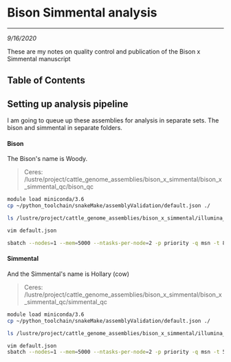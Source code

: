 # Bison Simmental analysis 
---
*9/16/2020*

These are my notes on quality control and publication of the Bison x Simmental manuscript

## Table of Contents


## Setting up analysis pipeline

I am going to queue up these assemblies for analysis in separate sets. The bison and simmental in separate folders.

#### Bison

The Bison's name is Woody.

> Ceres: /lustre/project/cattle_genome_assemblies/bison_x_simmental/bison_x_simmental_qc/bison_qc

```bash
module load miniconda/3.6
cp ~/python_toolchain/snakeMake/assemblyValidation/default.json ./

ls /lustre/project/cattle_genome_assemblies/bison_x_simmental/illumina_data/Woody/*.fastq.gz | perl -lane 'print "    \"$F[0]\",";'

vim default.json

sbatch --nodes=1 --mem=5000 --ntasks-per-node=2 -p priority -q msn -t 8-0 snakemake --cluster-config ~/python_toolchain/snakeMake/assemblyValidation/cluster.json --cluster "sbatch --nodes={cluster.nodes} --ntasks-per-node={cluster.ntasks-per-node} --mem={cluster.mem} --partition={cluster.partition} -q {cluster.qos} -o {cluster.stdout} -t 8-0" -p --jobs 250 -s ~/python_toolchain/snakeMake/assemblyValidation/assemblyValidation --use-conda
```

#### Simmental

And the Simmental's name is Hollary (cow)

> Ceres: /lustre/project/cattle_genome_assemblies/bison_x_simmental/bison_x_simmental_qc/simmental_qc

```bash
module load miniconda/3.6
cp ~/python_toolchain/snakeMake/assemblyValidation/default.json ./

ls /lustre/project/cattle_genome_assemblies/bison_x_simmental/illumina_data/Hollary/*.fastq.gz | perl -lane 'print "    \"$F[0]\",";'

vim default.json
sbatch --nodes=1 --mem=5000 --ntasks-per-node=2 -p priority -q msn -t 5-0 snakemake --cluster-config ~/python_toolchain/snakeMake/assemblyValidation/cluster.json --cluster "sbatch --nodes={cluster.nodes} --ntasks-per-node={cluster.ntasks-per-node} --mem={cluster.mem} --partition={cluster.partition} -q {cluster.qos} -o {cluster.stdout} -t 5-0" -p --jobs 250 -s ~/python_toolchain/snakeMake/assemblyValidation/assemblyValidation --use-conda
```